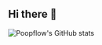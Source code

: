 ## Hi there 👋
![Poopflow's GitHub stats](https://github-readme-stats.vercel.app/api?username=Poopflow&show_icons=true)
